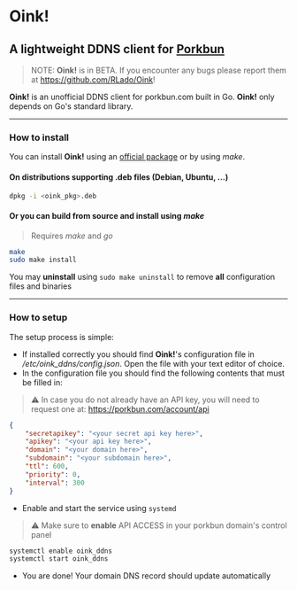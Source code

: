 # Oink!
## A lightweight DDNS client for [Porkbun](https://porkbun.com)

> NOTE: **Oink!** is in BETA. If you encounter any bugs please report them at https://github.com/RLado/Oink!

**Oink!** is an unofficial DDNS client for porkbun.com built in Go. **Oink!** only depends on Go's standard library.

---
### How to install
You can install **Oink!** using an [official package](https://github.com/RLado/Oink/releases) or by using *make*.

#### On distributions supporting .deb files (Debian, Ubuntu, ...)
```bash
dpkg -i <oink_pkg>.deb
```

#### Or you can build from source and install using *make*
> Requires *make* and *go*
```bash
make
sudo make install
```

You may **uninstall** using `sudo make uninstall` to remove **all** configuration files and binaries

---
### How to setup
The setup process is simple:

- If installed correctly you should find **Oink!**'s configuration file in */etc/oink_ddns/config.json*. Open the file with your text editor of choice.
- In the configuration file you should find the following contents that must be filled in:
> ⚠️ In case you do not already have an API key, you will need to request one at: https://porkbun.com/account/api
```json
{
    "secretapikey": "<your secret api key here>",
    "apikey": "<your api key here>",
    "domain": "<your domain here>",
    "subdomain": "<your subdomain here>",
    "ttl": 600,
    "priority": 0,
    "interval": 300
}
```
- Enable and start the service using `systemd`
> ⚠️ Make sure to **enable** API ACCESS in your porkbun domain's control panel
```bash
systemctl enable oink_ddns
systemctl start oink_ddns
```
- You are done! Your domain DNS record should update automatically

